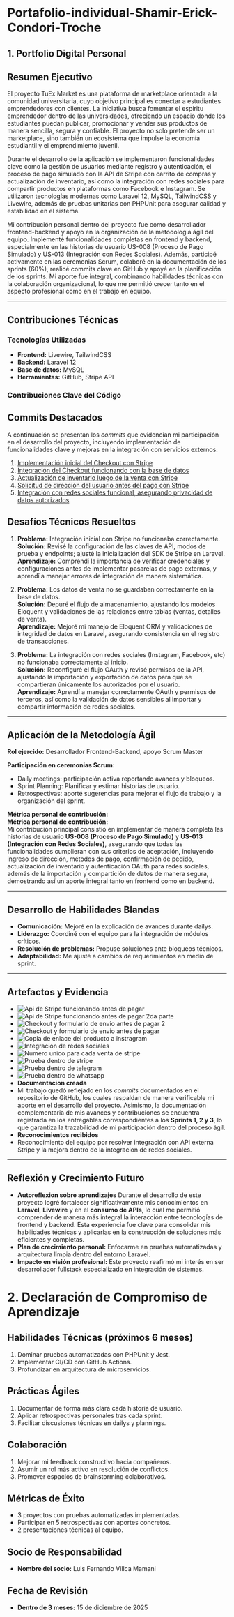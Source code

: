 # Portafolio-individual-Shamir-Erick-Condori-Troche

## 1. Portfolio Digital Personal

## Resumen Ejecutivo  
El proyecto TuEx Market es una plataforma de marketplace orientada a la comunidad universitaria, cuyo objetivo principal es conectar a estudiantes emprendedores con clientes. La iniciativa busca fomentar el espíritu emprendedor dentro de las universidades, ofreciendo un espacio donde los estudiantes puedan publicar, promocionar y vender sus productos de manera sencilla, segura y confiable. El proyecto no solo pretende ser un marketplace, sino también un ecosistema que impulse la economía estudiantil y el emprendimiento juvenil.

Durante el desarrollo de la aplicación se implementaron funcionalidades clave como la gestión de usuarios mediante registro y autenticación, el proceso de pago simulado con la API de Stripe con carrito de compras y actualización de inventario, así como la integración con redes sociales para compartir productos en plataformas como Facebook e Instagram. Se utilizaron tecnologías modernas como Laravel 12, MySQL, TailwindCSS y Livewire, además de pruebas unitarias con PHPUnit para asegurar calidad y estabilidad en el sistema.

Mi contribución personal dentro del proyecto fue como desarrollador frontend-backend y apoyo en la organización de la metodologia ágil del equipo. Implementé funcionalidades completas en frontend y backend, especialmente en las historias de usuario US-008 (Proceso de Pago Simulado) y US-013 (Integración con Redes Sociales). Además, participé activamente en las ceremonias Scrum, colaboré en la documentación de los sprints (60%), realicé commits clave en GitHub y apoyé en la planificación de los sprints. Mi aporte fue integral, combinando habilidades técnicas con la colaboración organizacional, lo que me permitió crecer tanto en el aspecto profesional como en el trabajo en equipo. 

---

## Contribuciones Técnicas  

### Tecnologías Utilizadas  
- **Frontend:** Livewire, TailwindCSS  
- **Backend:** Laravel 12
- **Base de datos:** MySQL  
- **Herramientas:** GitHub, Stripe API

### Contribuciones Clave del Código  
## Commits Destacados

A continuación se presentan los *commits* que evidencian mi participación en el desarrollo del proyecto, incluyendo implementación de funcionalidades clave y mejoras en la integración con servicios externos:

1. [Implementación inicial del Checkout con Stripe](https://github.com/Jhoel777ar/marketplace-lpz/commit/83b217bdc4eb89fbbbdfcd8ca57bdad9a411d87d)  
2. [Integración del Checkout funcionando con la base de datos](https://github.com/Jhoel777ar/marketplace-lpz/commit/cb46b115ad15edbc7d3a69f10bf310e04b954186)  
3. [Actualización de inventario luego de la venta con Stripe](https://github.com/Jhoel777ar/marketplace-lpz/commit/3ddd64adf5ca5ae4ed3fa38b0485c0b033421c9c)  
4. [Solicitud de dirección del usuario antes del pago con Stripe](https://github.com/Jhoel777ar/marketplace-lpz/commit/51c16b894f1294b622a5adf18c3c1e1ab247066b)  
5. [Integración con redes sociales funcional, asegurando privacidad de datos autorizados](https://github.com/Jhoel777ar/marketplace-lpz/commit/39589ab7b2cb1f2598523650b3c71d2020e57ed2#diff-94b897eb35168c09076b979d6cf9fa2c1bbc711829e0de33f1feded85115de2c)



## Desafíos Técnicos Resueltos  

1. **Problema:** Integración inicial con Stripe no funcionaba correctamente.  
   **Solución:** Revisé la configuración de las claves de API, modos de prueba y endpoints; ajusté la inicialización del SDK de Stripe en Laravel.  
   **Aprendizaje:** Comprendí la importancia de verificar credenciales y configuraciones antes de implementar pasarelas de pago externas, y aprendí a manejar errores de integración de manera sistemática.  

2. **Problema:** Los datos de venta no se guardaban correctamente en la base de datos.  
   **Solución:** Depuré el flujo de almacenamiento, ajustando los modelos Eloquent y validaciones de las relaciones entre tablas (ventas, detalles de venta).  
   **Aprendizaje:** Mejoré mi manejo de Eloquent ORM y validaciones de integridad de datos en Laravel, asegurando consistencia en el registro de transacciones.  

3. **Problema:** La integración con redes sociales (Instagram, Facebook, etc) no funcionaba correctamente al inicio.  
   **Solución:** Reconfiguré el flujo OAuth y revisé permisos de la API, ajustando la importación y exportación de datos para que se compartieran únicamente los autorizados por el usuario.  
   **Aprendizaje:** Aprendí a manejar correctamente OAuth y permisos de terceros, así como la validación de datos sensibles al importar y compartir información de redes sociales.
---
## Aplicación de la Metodología Ágil

**Rol ejercido:** Desarrollador Frontend-Backend, apoyo Scrum Master  

**Participación en ceremonias Scrum:**  
- Daily meetings: participación activa reportando avances y bloqueos.  
- Sprint Planning: Planificar y estimar historias de usuario.  
- Retrospectivas: aporté sugerencias para mejorar el flujo de trabajo y la organización del sprint.  

**Métrica personal de contribución:**  
**Métrica personal de contribución:**  
Mi contribución principal consistió en implementar de manera completa las historias de usuario **US-008 (Proceso de Pago Simulado)** y **US-013 (Integración con Redes Sociales)**, asegurando que todas las funcionalidades cumplieran con sus criterios de aceptación, incluyendo ingreso de dirección, métodos de pago, confirmación de pedido, actualización de inventario y autenticación OAuth para redes sociales, además de la importación y compartición de datos de manera segura, demostrando así un aporte integral tanto en frontend como en backend.

---

## Desarrollo de Habilidades Blandas  
- **Comunicación:** Mejoré en la explicación de avances durante dailys.  
- **Liderazgo:** Coordiné con el equipo para la integración de módulos críticos.  
- **Resolución de problemas:** Propuse soluciones ante bloqueos técnicos.  
- **Adaptabilidad:** Me ajusté a cambios de requerimientos en medio de sprint.  

---

## Artefactos y Evidencia  
- ![Api de Stripe funcionando antes de pagar](https://drive.google.com/file/d/1mWWsYBYSkUZbxQ9amIYtVYVrMK1T7M_A/view?usp=drive_link)
- ![Api de Stripe funcionando antes de pagar 2da parte](https://drive.google.com/file/d/1Pa3OWKWijLrd0tSA22otweEpsuuKN2tw/view?usp=drive_link)
- ![Checkout y formulario de envio antes de pagar 2](https://drive.google.com/file/d/1GW5Omb3G1idUoghOGuF3rFjNgqDAm9Bg/view?usp=drive_link)
- ![Checkout y formulario de envio antes de pagar](https://drive.google.com/file/d/1MiUv4rj0wA3gatpeBqYq92hvUxSzCkjg/view?usp=drive_link)
- ![Copia de enlace del producto a instragram](https://drive.google.com/file/d/1DPiWA5GqIix4ePrzYOHZPJ-D8GmfMlUh/view?usp=drive_link)
- ![Integracion de redes sociales](https://drive.google.com/file/d/1cfWa99dnzKKHXLfxD3Lo_a1rRBH1XOCT/view?usp=drive_link)
- ![Numero unico para cada venta de stripe](https://drive.google.com/file/d/14I2H8HxEXlVbvk9Mpwcxq3-e2d6AqR8F/view?usp=drive_link)
- ![Prueba dentro de stripe](https://drive.google.com/file/d/1DcrPDYiy1HeFH9ON8fGXsIkDaoT7BnoC/view?usp=drive_link)
- ![Prueba dentro de telegram](https://drive.google.com/file/d/10yM8ZwLRJzxaVKGdVDA829bMn0QHgQov/view?usp=drive_link)
- ![Prueba dentro de whatsapp](https://drive.google.com/file/d/1fFVIN21ENOdzV4YCZzKVyqpj6tZgzHpc/view?usp=drive_link)
- **Documentacion creada**
- Mi trabajo quedó reflejado en los *commits* documentados en el repositorio de GitHub, los cuales respaldan de manera verificable mi aporte en el desarrollo del proyecto. Asimismo, la documentación complementaria de mis avances y contribuciones se encuentra registrada en los entregables correspondientes a los **Sprints 1, 2 y 3**, lo que garantiza la trazabilidad de mi participación dentro del proceso ágil.
- **Reconocimientos recibidos**
- Reconocimiento del equipo por resolver integración con API externa Stripe y la mejora dentro de la integracion de redes sociales. 

---

## Reflexión y Crecimiento Futuro  
- **Autoreflexion sobre aprendizajes**
  Durante el desarrollo de este proyecto logré fortalecer significativamente mis conocimientos en **Laravel**, **Livewire** y en el **consumo de APIs**, lo cual me permitió comprender de manera más integral la interacción entre tecnologías de frontend y backend. Esta experiencia fue clave para consolidar mis habilidades técnicas y aplicarlas en la construcción de soluciones más eficientes y completas.
- **Plan de crecimiento personal:**
  Enfocarme en pruebas automatizadas y arquitectura limpia dentro del entorno Laravel.
- **Impacto en visión profesional:**
  Este proyecto reafirmó mi interés en ser desarrollador fullstack especializado en integración de sistemas.

# 2. Declaración de Compromiso de Aprendizaje

## Habilidades Técnicas (próximos 6 meses)  
1. Dominar pruebas automatizadas con PHPUnit y Jest.  
2. Implementar CI/CD con GitHub Actions.  
3. Profundizar en arquitectura de microservicios.  

## Prácticas Ágiles  
1. Documentar de forma más clara cada historia de usuario.  
2. Aplicar retrospectivas personales tras cada sprint.  
3. Facilitar discusiones técnicas en dailys y plannings.  

## Colaboración  
1. Mejorar mi feedback constructivo hacia compañeros.  
2. Asumir un rol más activo en resolución de conflictos.  
3. Promover espacios de brainstorming colaborativos.  

## Métricas de Éxito  
- 3 proyectos con pruebas automatizadas implementadas.  
- Participar en 5 retrospectivas con aportes concretos.  
- 2 presentaciones técnicas al equipo.  

## Socio de Responsabilidad  
- **Nombre del socio:** Luis Fernando Villca Mamani 

## Fecha de Revisión  
- **Dentro de 3 meses:** 15 de diciembre de 2025 


